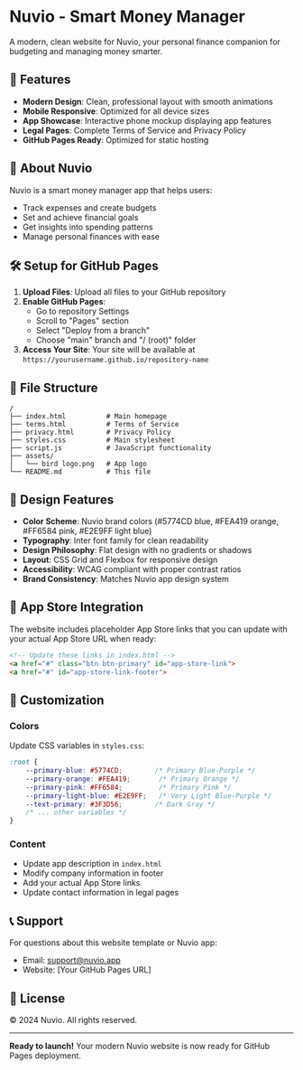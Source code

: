 # Nuvio - Smart Money Manager

A modern, clean website for Nuvio, your personal finance companion for budgeting and managing money smarter.

## 🚀 Features

- **Modern Design**: Clean, professional layout with smooth animations
- **Mobile Responsive**: Optimized for all device sizes
- **App Showcase**: Interactive phone mockup displaying app features
- **Legal Pages**: Complete Terms of Service and Privacy Policy
- **GitHub Pages Ready**: Optimized for static hosting

## 📱 About Nuvio

Nuvio is a smart money manager app that helps users:
- Track expenses and create budgets
- Set and achieve financial goals
- Get insights into spending patterns
- Manage personal finances with ease

## 🛠️ Setup for GitHub Pages

1. **Upload Files**: Upload all files to your GitHub repository
2. **Enable GitHub Pages**: 
   - Go to repository Settings
   - Scroll to "Pages" section
   - Select "Deploy from a branch"
   - Choose "main" branch and "/ (root)" folder
3. **Access Your Site**: Your site will be available at `https://yourusername.github.io/repository-name`

## 📁 File Structure

```
/
├── index.html          # Main homepage
├── terms.html          # Terms of Service
├── privacy.html        # Privacy Policy
├── styles.css          # Main stylesheet
├── script.js           # JavaScript functionality
├── assets/
│   └── bird logo.png   # App logo
└── README.md           # This file
```

## 🎨 Design Features

- **Color Scheme**: Nuvio brand colors (#5774CD blue, #FEA419 orange, #FF6584 pink, #E2E9FF light blue)
- **Typography**: Inter font family for clean readability
- **Design Philosophy**: Flat design with no gradients or shadows
- **Layout**: CSS Grid and Flexbox for responsive design
- **Accessibility**: WCAG compliant with proper contrast ratios
- **Brand Consistency**: Matches Nuvio app design system

## 📱 App Store Integration

The website includes placeholder App Store links that you can update with your actual App Store URL when ready:

```html
<!-- Update these links in index.html -->
<a href="#" class="btn btn-primary" id="app-store-link">
<a href="#" id="app-store-link-footer">
```

## 🔧 Customization

### Colors
Update CSS variables in `styles.css`:
```css
:root {
    --primary-blue: #5774CD;        /* Primary Blue-Purple */
    --primary-orange: #FEA419;       /* Primary Orange */
    --primary-pink: #FF6584;         /* Primary Pink */
    --primary-light-blue: #E2E9FF;   /* Very Light Blue-Purple */
    --text-primary: #3F3D56;        /* Dark Gray */
    /* ... other variables */
}
```

### Content
- Update app description in `index.html`
- Modify company information in footer
- Add your actual App Store links
- Update contact information in legal pages

## 📞 Support

For questions about this website template or Nuvio app:
- Email: support@nuvio.app
- Website: [Your GitHub Pages URL]

## 📄 License

© 2024 Nuvio. All rights reserved.

---

**Ready to launch!** Your modern Nuvio website is now ready for GitHub Pages deployment.